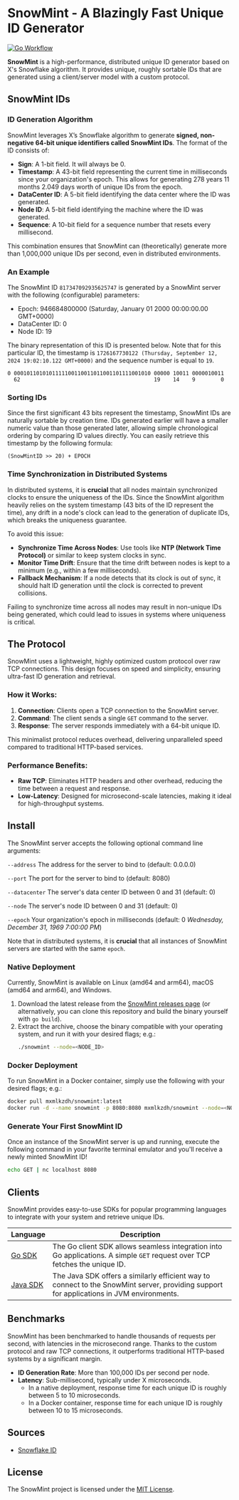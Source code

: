 # SnowMint - A Blazingly Fast Unique ID Generator
[![Go Workflow](https://github.com/mxmlkzdh/snowmint/actions/workflows/go.yml/badge.svg)](https://github.com/mxmlkzdh/snowmint/actions)

**SnowMint** is a high-performance, distributed unique ID generator based on X's Snowflake algorithm. It provides unique, roughly sortable IDs that are generated using a client/server model with a custom protocol.

## SnowMint IDs

### ID Generation Algorithm
SnowMint leverages X’s Snowflake algorithm to generate **signed, non-negative 64-bit unique identifiers called SnowMint IDs**.  The format of the ID consists of:

- **Sign**: A 1-bit field. It will always be 0. 
- **Timestamp**: A 43-bit field representing the current time in milliseconds since your organization's epoch. This allows for generating 278 years 11 months 2.049 days worth of unique IDs from the epoch.
- **DataCenter ID**: A 5-bit field identifying the data center where the ID was generated.
- **Node ID**: A 5-bit field identifying the machine where the ID was generated.
- **Sequence**: A 10-bit field for a sequence number that resets every millisecond.

This combination ensures that SnowMint can (theoretically) generate more than 1,000,000 unique IDs per second, even in distributed environments.

### An Example
The SnowMint ID `817347092935625747` is generated by a SnowMint server with the following (configurable) parameters:
- Epoch: 946684800000 (Saturday, January 01 2000 00:00:00.00 GMT+0000)
- DataCenter ID: 0
- Node ID: 19

The binary representation of this ID is presented below. Note that for this particular ID, the timestamp is `1726167730122 (Thursday, September 12, 2024 19:02:10.122 GMT+0000)` and the sequence number is equal to `19`.

```
0 0001011010101111100110011011001101111001010 00000 10011 0000010011
  62                                          19    14    9        0
```

### Sorting IDs
Since the first significant 43 bits represent the timestamp, SnowMint IDs are naturally sortable by creation time. IDs generated earlier will have a smaller numeric value than those generated later, allowing simple chronological ordering by comparing ID values directly. You can easily retrieve this timestamp by the following formula:
```
(SnowMintID >> 20) + EPOCH
```

### Time Synchronization in Distributed Systems

In distributed systems, it is **crucial** that all nodes maintain synchronized clocks to ensure the uniqueness of the IDs. Since the SnowMint algorithm heavily relies on the system timestamp (43 bits of the ID represent the time), any drift in a node's clock can lead to the generation of duplicate IDs, which breaks the uniqueness guarantee.

To avoid this issue:
- **Synchronize Time Across Nodes**: Use tools like **NTP (Network Time Protocol)** or similar to keep system clocks in sync.
- **Monitor Time Drift**: Ensure that the time drift between nodes is kept to a minimum (e.g., within a few milliseconds).
- **Fallback Mechanism**: If a node detects that its clock is out of sync, it should halt ID generation until the clock is corrected to prevent collisions.

Failing to synchronize time across all nodes may result in non-unique IDs being generated, which could lead to issues in systems where uniqueness is critical.

## The Protocol

SnowMint uses a lightweight, highly optimized custom protocol over raw TCP connections. This design focuses on speed and simplicity, ensuring ultra-fast ID generation and retrieval.

### How it Works:
1. **Connection**: Clients open a TCP connection to the SnowMint server.
2. **Command**: The client sends a single `GET` command to the server.
3. **Response**: The server responds immediately with a 64-bit unique ID.

This minimalist protocol reduces overhead, delivering unparalleled speed compared to traditional HTTP-based services.

### Performance Benefits:
- **Raw TCP**: Eliminates HTTP headers and other overhead, reducing the time between a request and response.
- **Low-Latency**: Designed for microsecond-scale latencies, making it ideal for high-throughput systems.

## Install

The SnowMint server accepts the following optional command line arguments:

`--address` The address for the server to bind to (default: 0.0.0.0)

`--port` The port for the server to bind to (default: 8080)

`--datacenter` The server's data center ID between 0 and 31 (default: 0)

`--node` The server's node ID between 0 and 31 (default: 0)

`--epoch` Your organization's epoch in milliseconds (default: 0 _Wednesday, December 31, 1969 7:00:00 PM_)

Note that in distributed systems, it is **crucial** that all instances of SnowMint servers are started with the same `epoch`.

### Native Deployment
Currently, SnowMint is available on Linux (amd64 and arm64), macOS (amd64 and arm64), and Windows.

1. Download the latest release from the [SnowMint releases page](https://github.com/mxmlkzdh/snowmint/releases) (or alternatively, you can clone this repository and build the binary yourself with `go build`).
2. Extract the archive, choose the binary compatible with your operating system, and run it with your desired flags; e.g.:
   ```bash
   ./snowmint --node=<NODE_ID>
   ```

### Docker Deployment
To run SnowMint in a Docker container, simply use the following with your desired flags; e.g.:
```bash
docker pull mxmlkzdh/snowmint:latest
docker run -d --name snowmint -p 8080:8080 mxmlkzdh/snowmint --node=<NODE_ID>
```

### Generate Your First SnowMint ID
Once an instance of the SnowMint server is up and running, execute the following command in your favorite terminal emulator and you'll receive a newly minted SnowMint ID!
```bash
echo GET | nc localhost 8080
```

## Clients

SnowMint provides easy-to-use SDKs for popular programming languages to integrate with your system and retrieve unique IDs.

| Language                                              | Description                                                                                                                              |
| ----------------------------------------------------- | ---------------------------------------------------------------------------------------------------------------------------------------- |
| [Go SDK](https://github.com/mxmlkzdh/snowmint-go)     | The Go client SDK allows seamless integration into Go applications. A simple `GET` request over TCP fetches the unique ID.               |
| [Java SDK](https://github.com/mxmlkzdh/snowmint-java) | The Java SDK offers a similarly efficient way to connect to the SnowMint server, providing support for applications in JVM environments. |

## Benchmarks
SnowMint has been benchmarked to handle thousands of requests per second, with latencies in the microsecond range. Thanks to the custom protocol and raw TCP connections, it outperforms traditional HTTP-based systems by a significant margin.

- **ID Generation Rate**: More than 100,000 IDs per second per node.
- **Latency**: Sub-millisecond, typically under X microseconds.
   - In a native deployment, response time for each unique ID is roughly between 5 to 10 microseconds.
   - In a Docker container, response time for each unique ID is roughly between 10 to 15 microseconds.

## Sources
- [Snowflake ID](https://en.wikipedia.org/wiki/Snowflake_ID)

## License
The SnowMint project is licensed under the [MIT License](LICENSE).
